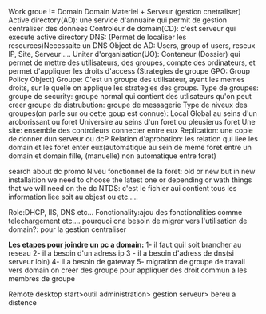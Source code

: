 Work groue != Domain
Domain
	Materiel + Serveur (gestion cnetraliser)
	Active directory(AD): une service d'annuaire qui permit de gestion centraliser des donnees
	Controleur de domain(CD): c'est serveur qui execute active directory
		DNS: (Permet de localiser les resources)Necessaite un DNS
	Object de AD:
		Users, group of users, reseux IP, Site, Serveur ....
	Uniter d'organisation(UO):
		Conteneur (Dossier) qui permet de mettre des utilisateurs, des groupes, compte des ordinateurs, et permet d'appliquer les droits d'access (Strategies de groupe GPO: Group Policy Object)
	Groupe: C'est un groupe des utilisateur, ayant les memes droits, sur le quelle on applique les strategies des groups.
		Type de groupes:
			groupe de security: groupe normal qui contient des utlisateurs qu'on peut creer
			groupe de distrubution: groupe de messagerie
		Type de niveux des groupes(on parle sur ou cette goup est connue):
			Local
			Global au seins d'un aroborissant ou foret
			Universire au seins d'un foret ou pleusierus foret
		Une site: ensemble des controleurs connecter entre eux
		Replication: une copie de donner dun serveur ou dcP
		Relation d'aprobation: les relation qui liee les domain et les foret enter eux(automatique au sein de meme foret entre un domain et domain fille, (manuelle) non automatique entre foret)


search about dc promo
Niveu fonctionnel de la foret: old or new but in new installaition we need to choose the latest one  or depending or wath things that we will need on the dc
NTDS: c'est le fichier aui contient tous les information liee soit au objest ou etc.....

Role:DHCP, IIS, DNS etc...
Fonctionality:ajou des fonctionalities comme telechargement etc....
pourquoi ona besoin de migrer vers l'utilisation de domain?: pour la gestion centraliser

**Les etapes pour joindre un pc a domain:**
	1- il faut quil soit brancher au reseau
	2- il a besoin d'un adress ip
	3 - il a besoin d'adress de dns(si serveur loin)
	4- il a besoin de gateway
	5- migration de groupe de travail vers domain
on creer des groupe pour appliquer des droit commun a les membres de groupe

Remote desktop
start>outil administration> gestion serveur> bereu a distence